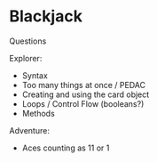 # Blackjack

Questions

Explorer:

- Syntax
- Too many things at once / PEDAC
- Creating and using the card object
- Loops / Control Flow (booleans?)
- Methods

Adventure:

- Aces counting as 11 or 1
